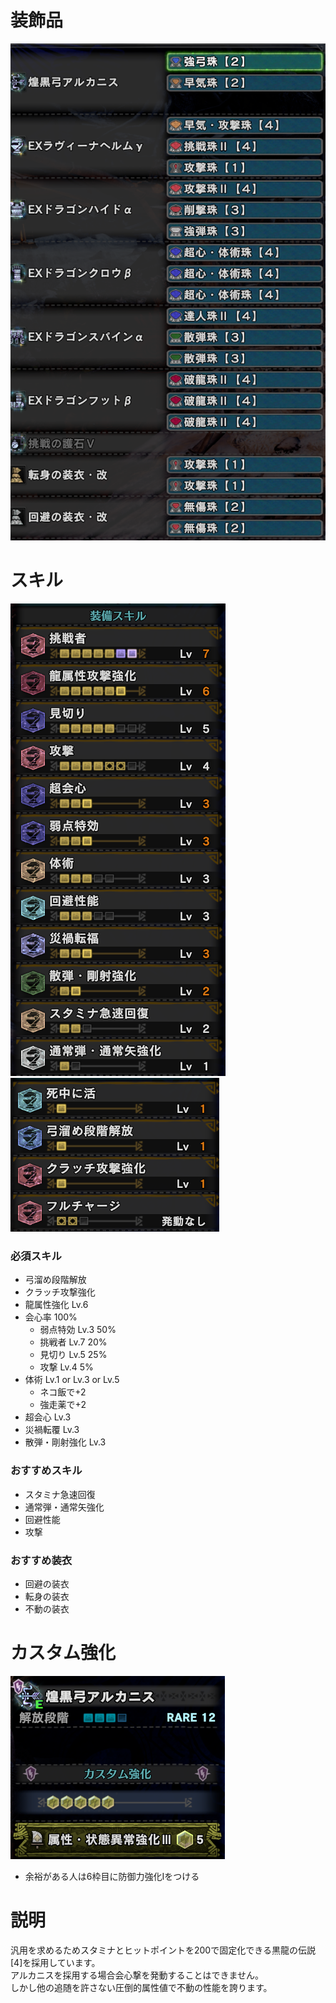 # 装飾品
!["画像が読み込まれてないよ"](/images/14_1_5_jewels.png)


# スキル
!["画像が読み込まれてないよ"](/images/14_1_5_skills_1.png) !["画像が読み込まれてないよ"](/images/14_1_5_skills_2.png)

### 必須スキル
- 弓溜め段階解放
- クラッチ攻撃強化
- 龍属性強化 Lv.6
- 会心率 100%
  - 弱点特効 Lv.3 50%
  - 挑戦者 Lv.7 20%
  - 見切り Lv.5 25%
  - 攻撃 Lv.4 5%
- 体術 Lv.1 or Lv.3 or Lv.5
  - ネコ飯で+2
  - 強走薬で+2
- 超会心 Lv.3
- 災禍転覆 Lv.3
- 散弾・剛射強化 Lv.3

### おすすめスキル
- スタミナ急速回復
- 通常弾・通常矢強化
- 回避性能
- 攻撃

### おすすめ装衣
- 回避の装衣
- 転身の装衣
- 不動の装衣


# カスタム強化
!["画像が読み込まれてないよ"](/images/14_1_5_augmentations.png)

- 余裕がある人は6枠目に防御力強化Ⅰをつける


# 説明
汎用を求めるためスタミナとヒットポイントを200で固定化できる黒龍の伝説[4]を採用しています。</br>
アルカニスを採用する場合会心撃を発動することはできません。</br>
しかし他の追随を許さない圧倒的属性値で不動の性能を誇ります。</br>
